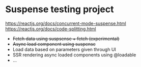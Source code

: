 # Suspense testing project

https://reactjs.org/docs/concurrent-mode-suspense.html
https://reactjs.org/docs/code-splitting.html

- ~~Fetch data using suspsense + fetch (experimental)~~
- ~~Async load component using suspense~~
- Load data based on parameters given through UI
- SSR rendering async loaded components using @loadable
- ...
